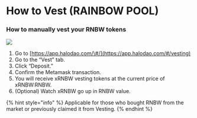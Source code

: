 # How to Vest \(RAINBOW POOL\)

### How to manually vest your RNBW tokens

![](../../../.gitbook/assets/cleanshot-2021-05-27-at-15.19.14.gif)

1. Go to [https://app.halodao.com/\#/](https://app.halodao.com/#/vesting)
2. Go to the “Vest” tab. 
3. Click “Deposit.”
4. Confirm the Metamask transaction.
5. You will receive xRNBW vesting tokens at the current price of xRNBW:RNBW.
6. \(Optional\) Watch xRNBW go up in RNBW value.

{% hint style="info" %}
Applicable for those who bought RNBW from the market or previously claimed it from Vesting.
{% endhint %}

### 

